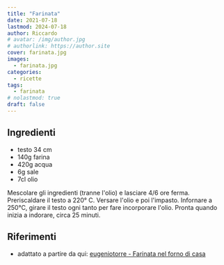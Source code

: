 ```yaml
---
title: "Farinata"
date: 2021-07-18
lastmod: 2024-07-18
author: Riccardo
# avatar: /img/author.jpg
# authorlink: https://author.site
cover: farinata.jpg
images:
  - farinata.jpg
categories:
  - ricette
tags:
  - farinata
# nolastmod: true
draft: false
---
```


## Ingredienti
- testo 34 cm
- 140g farina
- 420g acqua
- 6g sale
- 7cl olio

<!--more-->

Mescolare gli ingredienti (tranne l'olio) e lasciare 4/6 ore ferma. Preriscaldare il testo a 220° C.
Versare l'olio e poi l'impasto. Infornare a 250°C, girare il testo ogni tanto per fare incorporare l'olio.
Pronta quando inizia a indorare, circa 25 minuti.

## Riferimenti

- adattato a partire da qui: [eugeniotorre - Farinata nel forno di casa](https://www.youtube.com/watch?v=RVJMDUDKwTM&t=418s)

